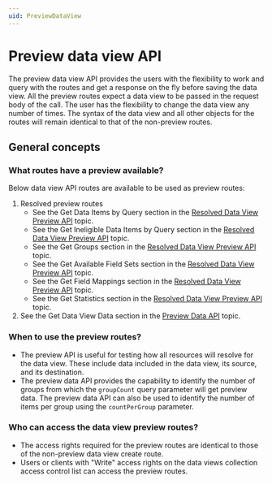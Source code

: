 ```yaml
---
uid: PreviewDataView
---
```


# Preview data view API

The preview data view API provides the users with the flexibility to work and query with the routes and get a response on the fly before saving the data view. All the preview routes expect a data view to be passed in the request body of the call. The user has the flexibility to change the data view any number of times. The syntax of the data view and all other objects for the routes will remain identical to that of the non-preview routes.

## General concepts

### What routes have a preview available?
Below data view API routes are available to be used as preview routes:

1. Resolved preview routes
    - See the Get Data Items by Query section in the [Resolved Data View Preview API](xref:ResolvedDataViewPreviewAPI) topic.
    - See the Get Ineligible Data Items by Query section in the [Resolved Data View Preview API](xref:ResolvedDataViewPreviewAPI) topic.
    - See the Get Groups section in the [Resolved Data View Preview API](xref:ResolvedDataViewPreviewAPI) topic.
    - See the Get Available Field Sets section in the [Resolved Data View Preview API](xref:ResolvedDataViewPreviewAPI) topic.
    - See the Get Field Mappings section in the [Resolved Data View Preview API](xref:ResolvedDataViewPreviewAPI) topic.
    - See the Get Statistics section in the [Resolved Data View Preview API](xref:ResolvedDataViewPreviewAPI) topic.
2. See the Get Data View Data section in the [Preview Data API](xref:DataViewsPreviewDataAPI) topic.

### When to use the preview routes?
* The preview API is useful for testing how all resources will resolve for the data view. These include data included in the data view, its source, and its destination. 
* The preview data API provides the capability to identify the number of groups from which the `groupCount` query parameter will get preview data. The preview data API can also be used to identify the number of items per group using the `countPerGroup` parameter.

### Who can access the data view preview routes?

* The access rights required for the preview routes are identical to those of the non-preview data view create route.
* Users or clients with "Write" access rights on the data views collection access control list can access the preview routes.
